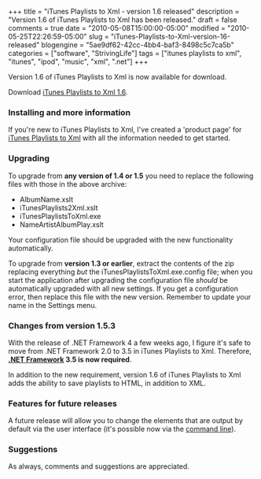 +++
title = "iTunes Playlists to Xml - version 1.6 released"
description = "Version 1.6 of iTunes Playlists to Xml has been released."
draft = false
comments = true
date = "2010-05-08T15:00:00-05:00"
modified = "2010-05-25T22:26:59-05:00"
slug = "iTunes-Playlists-to-Xml-version-16-released"
blogengine = "5ae9df62-42cc-4bb4-baf3-8498c5c7ca5b"
categories = ["software", "StrivingLife"]
tags = ["itunes playlists to xml", "itunes", "ipod", "music", "xml", ".net"]
+++

<p>Version 1.6 of iTunes Playlists to Xml is now available for download.</p>
<p>Download <a rel="external download" href="http://jamesrskemp.com/applications/iTunesPlaylistsToXml_1.6.zip">iTunes Playlists to Xml 1.6</a>.</p>
<h3>Installing and more information</h3>
<p>If you're new to iTunes Playlists to Xml, I've created a 'product page' for <a rel="external" href="http://jamesrskemp.com/apps/iTunesPlaylists2Xml/">iTunes Playlists to Xml</a> with all the information needed to get started.</p>
<h3>Upgrading</h3>
<p>To upgrade from <strong>any version of 1.4 or 1.5</strong>&nbsp;you need to replace the following files with those in the above archive:</p>
<ul>
<li>AlbumName.xslt</li>
<li>iTunesPlaylists2Xml.xslt</li>
<li>iTunesPlaylistsToXml.exe</li>
<li>NameArtistAlbumPlay.xslt</li>
</ul>
<p>Your configuration file&nbsp;should be upgraded with the new functionality automatically.</p>
<p>To upgrade from <strong>version 1.3 or earlier</strong>, extract the contents of the zip replacing everything <em>but</em> the iTunesPlaylistsToXml.exe.config file; when you start the application after upgrading the configuration file <em>should</em> be automatically upgraded with all new settings. If you get a configuration error, then replace this file with the new version. Remember to update your name in the Settings menu.</p>
<h3>Changes from version 1.5.3</h3>
<p>With the release of .NET Framework 4 a few weeks ago, I figure it's safe to move from .NET Framework 2.0 to 3.5 in iTunes Playlists to Xml. Therefore, <a rel="external" href="http://smallestdotnet.com/"><strong>.NET Framework</strong></a><strong> 3.5&nbsp;is now required</strong>.</p>
<p>In addition to the new requirement, version 1.6 of iTunes Playlists to Xml adds the ability to save playlists to HTML, in addition to XML.</p>
<h3>Features for&nbsp;future releases</h3>
<p>A future release will allow you to change the elements that are output by default via the user interface (it's possible now via the <a rel="external" href="http://jamesrskemp.com/applications/iTunesPlaylistsToXml.htm#advanced">command line</a>).</p>
<h3>Suggestions</h3>
<p>As always, comments and suggestions are appreciated.</p>
